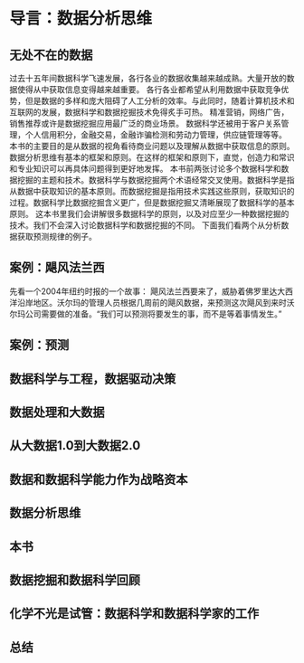 # 导言：数据分析思维
## 无处不在的数据
过去十五年间数据科学飞速发展，各行各业的数据收集越来越成熟。大量开放的数据使得从中获取信息变得越来越重要。
各行各业都希望从利用数据中获取竞争优势，但是数据的多样和庞大阻碍了人工分析的效率。与此同时，随着计算机技术和互联网的发展，数据科学和数据挖掘技术免得炙手可热。
精准营销，网络广告，销售推荐或许是数据挖掘应用最广泛的商业场景。
数据科学还被用于客户关系管理，个人信用积分，金融交易，金融诈骗检测和劳动力管理，供应链管理等等。
本书的主要目的是从数据的视角看待商业问题以及理解从数据中获取信息的原则。数据分析思维有基本的框架和原则。在这样的框架和原则下，直觉，创造力和常识和专业知识可以再具体问题得到更好地发挥。
本书前两张讨论多个数据科学和数据挖掘的主题和技术。数据科学与数据挖掘两个术语经常交叉使用。数据科学是指从数据中获取知识的基本原则。而数据挖掘是指用技术实践这些原则，获取知识的过程。数据科学比数据挖掘含义更广，但是数据挖掘又清晰展现了数据科学的基本原则。
这本书里我们会讲解很多数据科学的原则，以及对应至少一种数据挖掘的技术。我们不会深入讨论数据科学和数据挖掘的不同。
下面我们看两个从分析数据获取预测规律的例子。
## 案例：飓风法兰西
先看一个2004年纽约时报的一个故事：
飓风法兰西要来了，威胁着佛罗里达大西洋沿岸地区。沃尔玛的管理人员根据几周前的飓风数据，来预测这次飓风到来时沃尔玛公司需要做的准备。“我们可以预测将要发生的事，而不是等着事情发生。”
## 案例：预测
## 数据科学与工程，数据驱动决策
## 数据处理和大数据
## 从大数据1.0到大数据2.0
## 数据和数据科学能力作为战略资本
## 数据分析思维
## 本书
## 数据挖掘和数据科学回顾
## 化学不光是试管：数据科学和数据科学家的工作
## 总结